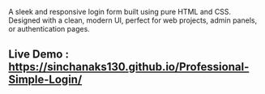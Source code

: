 A sleek and responsive login form built using pure HTML and CSS. 
Designed with a clean, modern UI, perfect for web projects, admin panels, or authentication pages.

## Live Demo : https://sinchanaks130.github.io/Professional-Simple-Login/

